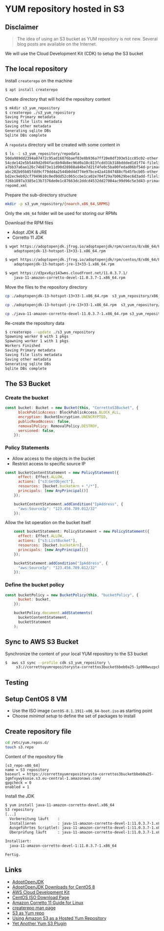 <!-- markdownlint-disable MD012 MD014 -->
# YUM repository hosted in S3



## Disclaimer

>The idea of using an S3 bucket as YUM repository is not new. Several blog posts are available on the Internet.

We will use the Cloud Development Kit (CDK)  to setup the S3 bucket



## The local repository

Install `createrepo` on the machine

```bash
$ apt install createrepo
```

Create directory that will hold the repository content

```bash
$ mkdir s3_yum_repository
$ createrepo ./s3_yum_repository
Saving Primary metadata
Saving file lists metadata
Saving other metadata
Generating sqlite DBs
Sqlite DBs complete
```


A `repodata` directory will be created with some content in

```bash
$ ls -1 s3_yum_repository/repodata
50da989dd2394a07472c95ad16876baef03e8b936a7ff20e8df393e51cc85c02-other.sqlite.bz2
54cde142e5b5449d2d94fac6b94b8ec96d0a18c813fcdd31b318bddded1d1f74-filelists.xml.gz
a7bb37a6ae126c74b873e11d90d28988a84be7d21f4fe0c5ba00fedad06bf54d-primary.xml.gz
abc202b95b85fdd9cf79dd4a2544b0d4d774e97bce42a41847488cfb45fbcb05-other.xml.gz
bd2ec9eb92cf7949610c0ed9dd52c065ccbe1ca02e704f29a7b0629bec6d3add-filelists.sqlite.bz2
f26b1897a3385e13b7376de0e1c87663dc2ddcd4532dd27004ac99d96c5e3d43-primary.sqlite.bz2
repomd.xml
```


Prepare the sub-directory structure

```bash
mkdir -p s3_yum_repository/{noarch,x86_64,SRPMS}
```

Only the `x86_64` folder will be used for storing our RPMs


Download the RPM files

* Adopt JDK & JRE
* Corretto 11 JDK

```bash
$ wget https://adoptopenjdk.jfrog.io/adoptopenjdk/rpm/centos/8/x86_64/Packages/
    adoptopenjdk-13-hotspot-13+33-1.x86_64.rpm

$ wget https://adoptopenjdk.jfrog.io/adoptopenjdk/rpm/centos/8/x86_64/Packages/
    adoptopenjdk-13-hotspot-jre-13+33-1.x86_64.rpm

$ wget https://d3pxv6yz143wms.cloudfront.net/11.0.3.7.1/
    java-11-amazon-corretto-devel-11.0.3.7-1.x86_64.rpm
```


Move the files to the repository directory

```bash
cp ./adoptopenjdk-13-hotspot-13+33-1.x86_64.rpm  s3_yum_repository/x86_64

cp ./adoptopenjdk-13-hotspot-jre-13+33-1.x86_64.rpm  s3_yum_repository/x86_64

cp ./java-11-amazon-corretto-devel-11.0.3.7-1.x86_64.rpm s3_yum_repository/x86_64
```


Re-create the repository data

```bash
$ createrepo --update ./s3_yum_repository
Spawning worker 0 with 1 pkgs
Spawning worker 1 with 1 pkgs
Workers Finished
Saving Primary metadata
Saving file lists metadata
Saving other metadata
Generating sqlite DBs
Sqlite DBs complete
```



## The S3 Bucket

### Create the bucket
  
```javascript
const bucket: Bucket = new Bucket(this, "CorrettoS3Bucket", {
      blockPublicAccess: BlockPublicAccess.BLOCK_ALL,
      encryption: BucketEncryption.UNENCRYPTED,
      publicReadAccess: false,
      removalPolicy: RemovalPolicy.DESTROY,
      versioned: false,
    });
```


### Policy Statements

* Allow access to the objects in the bucket
* Restrict access to specific source IP

```javascript
const bucketContentStatement = new PolicyStatement({
      effect: Effect.ALLOW,
      actions: ["s3:GetObject"],
      resources: [bucket.bucketArn + "/*"],
      principals: [new AnyPrincipal()]
    });

    bucketContentStatement.addCondition("IpAddress", {
      "aws:SourceIp": "123.456.789.012/32"
    });
```


Allow the list operation on the bucket itself

```javascript
    const bucketStatement: PolicyStatement = new PolicyStatement({
      effect: Effect.ALLOW,
      actions: ["s3:ListBucket"],
      resources: [bucket.bucketArn],
      principals: [new AnyPrincipal()]
    });

    bucketStatement.addCondition("IpAddress", {
      "aws:SourceIp": "123.456.789.012/32"
    });
```


### Define the bucket policy

```javascript
const bucketPolicy = new BucketPolicy(this, "bucketPolicy", {
      bucket: bucket,
    });

    bucketPolicy.document.addStatements(
      bucketContentStatement,
      bucketStatement
    );
```



## Sync to AWS S3 Bucket

Synchronize the content of your local YUM repository to the S3 bucket

```bash
$  aws s3 sync --profile cdk s3_yum_repository \
     s3://correttoyumrepositorysta-correttos3bucketbbeb0a25-1p908wuzpckvj  
```



## Testing


## Setup CentOS 8 VM

* Use the ISO image `CentOS-8.1.1911-x86_64-boot.iso` as starting point
* Choose _minimal setup_ to define the set of packages to install


## Create repository file

```bash
cd /etc/yum.repos.d/
touch s3.repo
```

Content of the repository file

```
[s3_repo-x86_64]
name = S3 repository
baseurl = https://correttoyumrepositorysta-correttos3bucketbbeb0a25-1gmfxywyksoie.s3.eu-central-1.amazonaws.com/
gpgcheck = 0
enabled = 1
```


Install the JDK

```bash
$ yum install java-11-amazon-corretto-devel.x86_64
S3 repository                                                                                                     16 kB/s | 2.9 kB     00:00
[...]
  Vorbereitung läuft    :                                                                                                                    1/1
  Installieren          : java-11-amazon-corretto-devel-1:11.0.3.7-1.x86_64                                                                  1/1
  Ausgeführtes Scriptlet: java-11-amazon-corretto-devel-1:11.0.3.7-1.x86_64                                                                  1/1
  Überprüfung läuft     : java-11-amazon-corretto-devel-1:11.0.3.7-1.x86_64                                                                  1/1

Installiert:
  java-11-amazon-corretto-devel-1:11.0.3.7-1.x86_64

Fertig.
```


## Links

* [AdoptOpenJDK](https://adoptopenjdk.net/)
* [AdoptOpenJDK Downloads for CentOS 8](https://adoptopenjdk.jfrog.io/adoptopenjdk/rpm/centos/8/x86_64/Packages/)
* [AWS Cloud Development Kit](https://github.com/aws/aws-cdk)
* [CentOS ISO Download Page](https://wiki.centos.org/Download)
* [Amazon Corretto 11 Guide for Linux](https://docs.aws.amazon.com/corretto/latest/corretto-11-ug/linux-info.html)
* [createrepo man page](https://linux.die.net/man/8/createrepo)
* [S3 as Yum repo](https://gist.github.com/phrawzty/ca3453addc92a13a9c19)
* [Using Amazon S3 as a Hosted Yum Repository](https://www.rightbrainnetworks.com/2015/01/09/using-amazon-s3-as-a-hosted-yum-repository/)
* [Yet Another Yum S3 Plugin](https://github.com/henrysher/cob)
